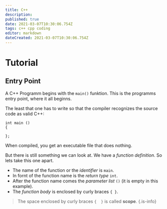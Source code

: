 ```yaml
---
title: C++
description: 
published: true
date: 2021-03-07T10:30:06.754Z
tags: c++ cpp coding
editor: markdown
dateCreated: 2021-03-07T10:30:06.754Z
---
```


# Tutorial

## Entry Point

A C++ Programm begins with the `main()` funktion. This is the programms entry point, where it all beginns.

The least that one has to write so that the compiler recognizes the source code as valid C++:
```
int main () 
{

};
```
When compiled, you get an executable file that does nothing.

But there is still something we can look at. We have a *function definition*. So lets take this one apart.

- The name of the function or the *identifier* is `main`. 
- In fornt of the function name is the *return type* `int`.
- After the function name comes the *parameter list* `()` (it is empty in this example).
- The *function body* is enclosed by curly braces `{ }`.


> The space enclosed by curly braces `{  }` is called **scope**.
{.is-info}
